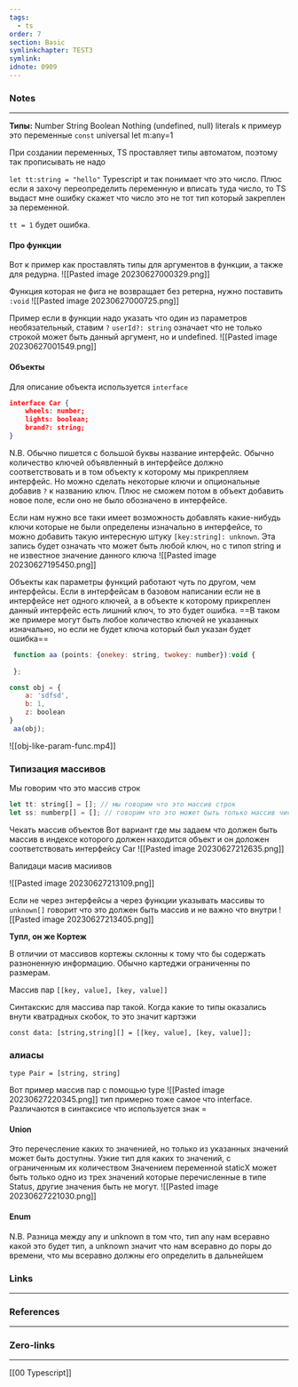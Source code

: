 ```yaml
---
tags:
  - ts
order: 7
section: Basic
symlinkchapter: TEST3
symlink:
idnote: 0909
---
```


### Notes
-----
**Типы:**
Number
String
Boolean
Nothing (undefined, null)
literals
к примеур это переменные `const`
universal
let m:any=1



При создании переменных, TS проставляет типы автоматом, поэтому так прописывать не надо

`let tt:string = "hello"`
Typescript и так понимает что это число.
Плюс если я захочу переопределить переменную и вписать туда число, то  TS выдаст мне ошибку скажет что число это не тот тип который закреплен за переменной.

`tt = 1` будет ошибка.


#### Про функции

Вот к пример как проставлять типы для аргументов в функции, а также для редурна.
![[Pasted image 20230627000329.png]]


Функция которая не фига не возвращает без ретерна, нужно поставить  `:void`
![[Pasted image 20230627000725.png]]

Пример если в функции надо указать что один из параметров необязательный, ставим `?` 
`userId?: string` означает что не только строкой может быть данный аргумент, но и undefined.
![[Pasted image 20230627001549.png]]


#### Объекты
Для описание объекта используется `interface`

```json
interface Car {
	wheels: number;
	lights: boolean;
	brand?: string;
}
```
N.B.
Обычно пишется с большой буквы название интерфейс.  Обычно количество ключей объявленный в интерфейсе должно соответствовать и в том объекту к которому мы прикрепляем интерфейс. Но можно сделать некоторые ключи и опциональные добавив `?`  к названию ключ. Плюс не сможем потом в объект добавить новое поле, если оно не было обозначено в интерфейсе.

Если нам нужно все таки имеет возможность добавлять какие-нибудь ключи которые не были определены изначально в интерфейсе, то можно добавить такую интересную штуку `[key:string]: unknown`.  Эта запись будет означать что может быть любой ключ, но с типоп string и не известное значение данного ключа
![[Pasted image 20230627195450.png]]


Объекты как параметры функций работают чуть по другом, чем интерфейсы. Если в интерфейсам в базовом написании если не в интерфейсе нет одного ключей, а в объекте к которому прикреплен данный интерфейс есть лишний ключ, то это будет ошибка. ==В таком же примере могут быть любое количество ключей не указанных изначально, но если не будет ключа который был указан будет ошибка==
```js
 function aa (points: {onekey: string, twokey: number}):void {
 
 };

const obj = {
	a: 'sdfsd',
	b: 1,
	z: boolean
}
 aa(obj);
```
![[obj-like-param-func.mp4]]

### Типизация массивов
Мы говорим что это массив строк
```js
let tt: string[] = []; // мы говорим что это массив строк
let ss: numberp[] = []; // говорим что это может быть только массив чисел
```

Чекать массив объектов
Вот вариант где мы задаем что должен быть массив в индексе которого должен находится объект и он доложен соответствовать интерфейсу Car
![[Pasted image 20230627212635.png]]


Валидаци масив масиивов

![[Pasted image 20230627213109.png]]

Если не через энтерфейсы а через функции указывать массивы то `unknown[]`  говорит что это должен быть массив и не важно что внутри
![[Pasted image 20230627213405.png]]

**Тупл, он же Кортеж**

В отличии от массивов кортежы склонны к тому что бы содержать разноненную  информацию.
Обычно картеджи ограниченны по размерам.


Массив пар
`[[key, value], [key, value]]`

Синтакскис для массива пар такой. Когда какие то типы оказались внути кватрадных скобок, то это значит картэжи

```
const data: [string,string][] = [[key, value], [key, value]];
```


### алиасы

```
type Pair = [string, string]
```

Вот пример массив  пар с помощью type
![[Pasted image 20230627220345.png]] 
тип примерно тоже самое что interface.
Различаются в синтаксисе    что используется знак =

#### Union
Это перечесление каких то значенией, но только из указанных значений может быть доступны. Узкие тип для каких то значений, с ограниченным их количеством
Значением переменной staticX может быть только одно из трех значений которые перечисленные в типе Status, другие значения быть не могут.
![[Pasted image 20230627221030.png]]

#### Enum



N.B.
Разница между any и unknown в том что, тип any нам всеравно какой это будет тип, а unknown значит что нам всеравно до поры до времени, что мы всеравно должны его определить в  дальнейшем
### Links
----------

### References
------------


### Zero-links
----
[[00 Typescript]]